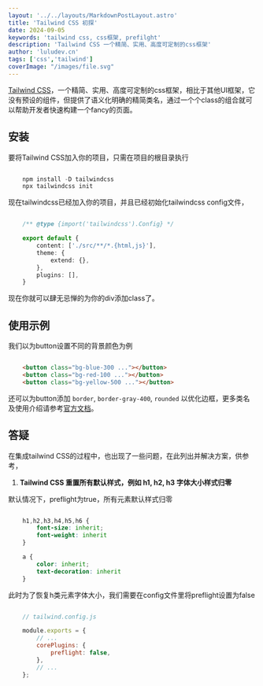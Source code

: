 ```yaml
---
layout: '../../layouts/MarkdownPostLayout.astro'
title: 'Tailwind CSS 初探'
date: 2024-09-05
keywords: 'tailwind css, css框架, prefilght'
description: 'Tailwind CSS 一个精简、实用、高度可定制的css框架'
author: 'luludev.cn'
tags: ['css','tailwind']
coverImage: "/images/file.svg"
---
```


[Tailwind CSS](https://www.tailwindcss.cn/)，一个精简、实用、高度可定制的css框架，相比于其他UI框架，它没有预设的组件，但提供了语义化明确的精简类名，通过一个个class的组合就可以帮助开发者快速构建一个fancy的页面。

## 安装

要将Tailwind CSS加入你的项目，只需在项目的根目录执行

```ts

    npm install -D tailwindcss
    npx tailwindcss init

```

现在tailwindcss已经加入你的项目，并且已经初始化tailwindcss config文件，

```ts

    /** @type {import('tailwindcss').Config} */

    export default {
        content: ['./src/**/*.{html,js}'],
        theme: {
            extend: {},
        },
        plugins: [],
    }

```

现在你就可以肆无忌惮的为你的div添加class了。

## 使用示例

我们以为button设置不同的背景颜色为例


```html

    <button class="bg-blue-300 ..."></button>
    <button class="bg-red-100 ..."></button>
    <button class="bg-yellow-500 ..."></button>

```

还可以为button添加 `border`, `border-gray-400`, `rounded` 以优化边框，更多类名及使用介绍请参考[官方文档](https://www.tailwindcss.cn/docs/installation)。

## 答疑

在集成tailwind CSS的过程中，也出现了一些问题，在此列出并解决方案，供参考，

1. **Tailwind CSS 重置所有默认样式，例如 h1, h2, h3 字体大小样式归零**

默认情况下，preflight为true，所有元素默认样式归零
    
```css

    h1,h2,h3,h4,h5,h6 {
        font-size: inherit;
        font-weight: inherit
    }

    a {
        color: inherit;
        text-decoration: inherit
    }

```

此时为了恢复h类元素字体大小，我们需要在config文件里将preflight设置为false

    
```js

    // tailwind.config.js

    module.exports = {
        // ...
        corePlugins: {
            preflight: false,
        },
        // ...
    };

```